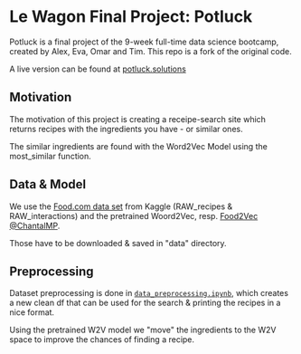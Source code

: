 # Le Wagon Final Project: Potluck

Potluck is a final project of the 9-week full-time data science bootcamp, created by Alex, Eva, Omar and Tim.
This repo is a fork of the original code.

A live version can be found at [potluck.solutions](https://potluck.solutions/)

## Motivation

The motivation of this project is creating a receipe-search site which returns recipes with the ingredients you have - or similar ones.

The similar ingredients are found with the Word2Vec Model using the most_similar function.

## Data & Model

We use the [Food.com data set](https://www.kaggle.com/datasets/shuyangli94/food-com-recipes-and-user-interactions) from Kaggle (RAW_recipes & RAW_interactions) and the pretrained Woord2Vec, resp. [Food2Vec @ChantalMP](https://github.com/ChantalMP/Exploiting-Food-Embeddings-for-Ingredient-Substitution).

Those have to be downloaded & saved in "data" directory.

## Preprocessing

Dataset preprocessing is done in [`data_preprocessing.ipynb`](./data_preprocessing.ipynb), which creates a new clean df that can be used for the search & printing the recipes in a nice format.

Using the pretrained W2V model we "move" the ingredients to the W2V space to improve the chances of finding a recipe.
